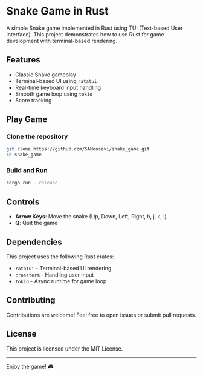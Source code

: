 # Snake Game in Rust

A simple Snake game implemented in Rust using TUI (Text-based User Interface). This project demonstrates how to use Rust for game development with terminal-based rendering.

## Features
- Classic Snake gameplay
- Terminal-based UI using `ratatui`
- Real-time keyboard input handling
- Smooth game loop using `tokio`
- Score tracking

## Play Game

### Clone the repository

```sh
git clone https://github.com/SAMoosavi/snake_game.git
cd snake_game
```

### Build and Run

```sh
cargo run --release
```

## Controls
- **Arrow Keys**: Move the snake (Up, Down, Left, Right, h, j, k, l)
- **Q**: Quit the game

## Dependencies
This project uses the following Rust crates:
- `ratatui` - Terminal-based UI rendering
- `crossterm` - Handling user input
- `tokio` - Async runtime for game loop

## Contributing
Contributions are welcome! Feel free to open issues or submit pull requests.

## License
This project is licensed under the MIT License.

---
Enjoy the game! 🎮

